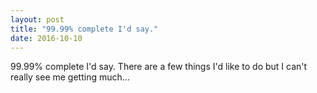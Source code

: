 ```yaml
---
layout: post
title: "99.99% complete I'd say."
date: 2016-10-10
---
```


99.99% complete I'd say. There are a few things I'd like to do but I can't really see me getting much...